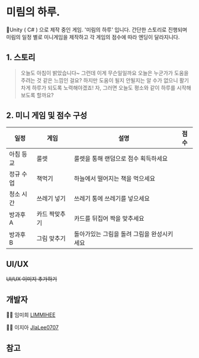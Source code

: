 # 미림의 하루.

🏫Unity ( C# ) 으로 제작 중인 게임. '미림의 하루' 입니다.
간단한 스토리로 진행되며 미림의 일정 별로 미니게임을 제작하고 각 게임의 점수에 따라 엔딩이 달라지니다.

## 1. 스토리

> 오늘도 아침이 밝았습니다~ 
> 그런데 이게 무슨일일까요
> 오늘은 누군가가 도움을 주려는 것 같은 느낌인 걸요?
> 하지만 도움이 될지 안될지는 알 수가 없으니 활기차게 하루가 되도록 노력해야겠죠!
> 자, 그러면 오늘도 평소와 같이 하루를 시작해보도록 할까요?

## 2. 미니 게임 및 점수 구성

일정|게임|설명|점수
---|---|---|---|
아침 등교|룰렛|룰렛을 통해 랜덤으로 점수 획득하세요||
정규 수업|책먹기|하늘에서 떨어지는 책을 먹으세요||
청소 시간|쓰레기 넣기|쓰레기 통에 쓰레기를 넣으세요||
방과후 A|카드 짝맞추기|카드를 뒤집어 짝을 맞추세요||
방과후 B|그림 맞추기|돌아가있는 그림을 돌려 그림을 완성시키세요||

## UI/UX

~~UI/UX 이미지 추가하기~~

## 개발자

👩‍💻 임미희 [LIMMIHEE](https://github.com/LIMMIHEE)

👩‍💻 이지아 [JIaLee0707](https://github.com/JiaLee0707)

## 참고

